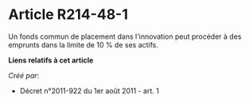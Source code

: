 # Article R214-48-1

Un fonds commun de placement dans l'innovation peut procéder à des emprunts dans la limite de 10 % de ses actifs.

**Liens relatifs à cet article**

_Créé par_:

  - Décret n°2011-922 du 1er août 2011 - art. 1

